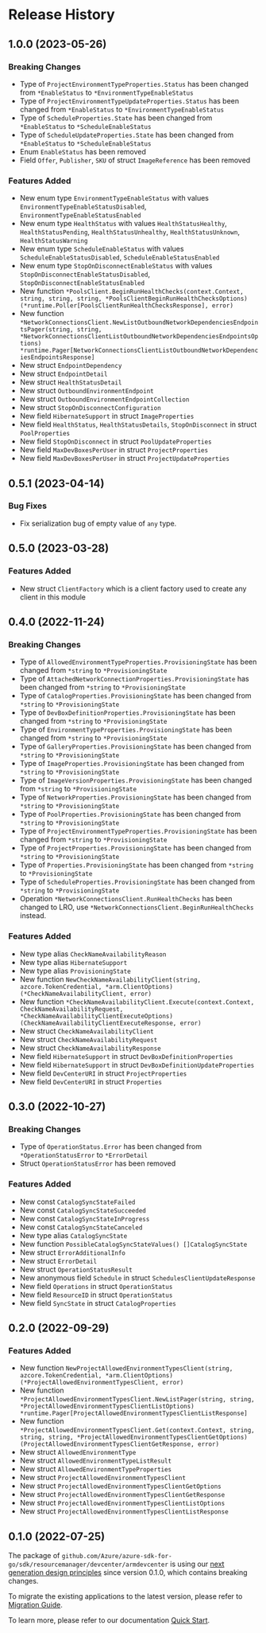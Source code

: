 # Release History

## 1.0.0 (2023-05-26)
### Breaking Changes

- Type of `ProjectEnvironmentTypeProperties.Status` has been changed from `*EnableStatus` to `*EnvironmentTypeEnableStatus`
- Type of `ProjectEnvironmentTypeUpdateProperties.Status` has been changed from `*EnableStatus` to `*EnvironmentTypeEnableStatus`
- Type of `ScheduleProperties.State` has been changed from `*EnableStatus` to `*ScheduleEnableStatus`
- Type of `ScheduleUpdateProperties.State` has been changed from `*EnableStatus` to `*ScheduleEnableStatus`
- Enum `EnableStatus` has been removed
- Field `Offer`, `Publisher`, `SKU` of struct `ImageReference` has been removed

### Features Added

- New enum type `EnvironmentTypeEnableStatus` with values `EnvironmentTypeEnableStatusDisabled`, `EnvironmentTypeEnableStatusEnabled`
- New enum type `HealthStatus` with values `HealthStatusHealthy`, `HealthStatusPending`, `HealthStatusUnhealthy`, `HealthStatusUnknown`, `HealthStatusWarning`
- New enum type `ScheduleEnableStatus` with values `ScheduleEnableStatusDisabled`, `ScheduleEnableStatusEnabled`
- New enum type `StopOnDisconnectEnableStatus` with values `StopOnDisconnectEnableStatusDisabled`, `StopOnDisconnectEnableStatusEnabled`
- New function `*PoolsClient.BeginRunHealthChecks(context.Context, string, string, string, *PoolsClientBeginRunHealthChecksOptions) (*runtime.Poller[PoolsClientRunHealthChecksResponse], error)`
- New function `*NetworkConnectionsClient.NewListOutboundNetworkDependenciesEndpointsPager(string, string, *NetworkConnectionsClientListOutboundNetworkDependenciesEndpointsOptions) *runtime.Pager[NetworkConnectionsClientListOutboundNetworkDependenciesEndpointsResponse]`
- New struct `EndpointDependency`
- New struct `EndpointDetail`
- New struct `HealthStatusDetail`
- New struct `OutboundEnvironmentEndpoint`
- New struct `OutboundEnvironmentEndpointCollection`
- New struct `StopOnDisconnectConfiguration`
- New field `HibernateSupport` in struct `ImageProperties`
- New field `HealthStatus`, `HealthStatusDetails`, `StopOnDisconnect` in struct `PoolProperties`
- New field `StopOnDisconnect` in struct `PoolUpdateProperties`
- New field `MaxDevBoxesPerUser` in struct `ProjectProperties`
- New field `MaxDevBoxesPerUser` in struct `ProjectUpdateProperties`


## 0.5.1 (2023-04-14)
### Bug Fixes

- Fix serialization bug of empty value of `any` type.


## 0.5.0 (2023-03-28)
### Features Added

- New struct `ClientFactory` which is a client factory used to create any client in this module


## 0.4.0 (2022-11-24)
### Breaking Changes

- Type of `AllowedEnvironmentTypeProperties.ProvisioningState` has been changed from `*string` to `*ProvisioningState`
- Type of `AttachedNetworkConnectionProperties.ProvisioningState` has been changed from `*string` to `*ProvisioningState`
- Type of `CatalogProperties.ProvisioningState` has been changed from `*string` to `*ProvisioningState`
- Type of `DevBoxDefinitionProperties.ProvisioningState` has been changed from `*string` to `*ProvisioningState`
- Type of `EnvironmentTypeProperties.ProvisioningState` has been changed from `*string` to `*ProvisioningState`
- Type of `GalleryProperties.ProvisioningState` has been changed from `*string` to `*ProvisioningState`
- Type of `ImageProperties.ProvisioningState` has been changed from `*string` to `*ProvisioningState`
- Type of `ImageVersionProperties.ProvisioningState` has been changed from `*string` to `*ProvisioningState`
- Type of `NetworkProperties.ProvisioningState` has been changed from `*string` to `*ProvisioningState`
- Type of `PoolProperties.ProvisioningState` has been changed from `*string` to `*ProvisioningState`
- Type of `ProjectEnvironmentTypeProperties.ProvisioningState` has been changed from `*string` to `*ProvisioningState`
- Type of `ProjectProperties.ProvisioningState` has been changed from `*string` to `*ProvisioningState`
- Type of `Properties.ProvisioningState` has been changed from `*string` to `*ProvisioningState`
- Type of `ScheduleProperties.ProvisioningState` has been changed from `*string` to `*ProvisioningState`
- Operation `*NetworkConnectionsClient.RunHealthChecks` has been changed to LRO, use `*NetworkConnectionsClient.BeginRunHealthChecks` instead.

### Features Added

- New type alias `CheckNameAvailabilityReason`
- New type alias `HibernateSupport`
- New type alias `ProvisioningState`
- New function `NewCheckNameAvailabilityClient(string, azcore.TokenCredential, *arm.ClientOptions) (*CheckNameAvailabilityClient, error)`
- New function `*CheckNameAvailabilityClient.Execute(context.Context, CheckNameAvailabilityRequest, *CheckNameAvailabilityClientExecuteOptions) (CheckNameAvailabilityClientExecuteResponse, error)`
- New struct `CheckNameAvailabilityClient`
- New struct `CheckNameAvailabilityRequest`
- New struct `CheckNameAvailabilityResponse`
- New field `HibernateSupport` in struct `DevBoxDefinitionProperties`
- New field `HibernateSupport` in struct `DevBoxDefinitionUpdateProperties`
- New field `DevCenterURI` in struct `ProjectProperties`
- New field `DevCenterURI` in struct `Properties`


## 0.3.0 (2022-10-27)
### Breaking Changes

- Type of `OperationStatus.Error` has been changed from `*OperationStatusError` to `*ErrorDetail`
- Struct `OperationStatusError` has been removed

### Features Added

- New const `CatalogSyncStateFailed`
- New const `CatalogSyncStateSucceeded`
- New const `CatalogSyncStateInProgress`
- New const `CatalogSyncStateCanceled`
- New type alias `CatalogSyncState`
- New function `PossibleCatalogSyncStateValues() []CatalogSyncState`
- New struct `ErrorAdditionalInfo`
- New struct `ErrorDetail`
- New struct `OperationStatusResult`
- New anonymous field `Schedule` in struct `SchedulesClientUpdateResponse`
- New field `Operations` in struct `OperationStatus`
- New field `ResourceID` in struct `OperationStatus`
- New field `SyncState` in struct `CatalogProperties`


## 0.2.0 (2022-09-29)
### Features Added

- New function `NewProjectAllowedEnvironmentTypesClient(string, azcore.TokenCredential, *arm.ClientOptions) (*ProjectAllowedEnvironmentTypesClient, error)`
- New function `*ProjectAllowedEnvironmentTypesClient.NewListPager(string, string, *ProjectAllowedEnvironmentTypesClientListOptions) *runtime.Pager[ProjectAllowedEnvironmentTypesClientListResponse]`
- New function `*ProjectAllowedEnvironmentTypesClient.Get(context.Context, string, string, string, *ProjectAllowedEnvironmentTypesClientGetOptions) (ProjectAllowedEnvironmentTypesClientGetResponse, error)`
- New struct `AllowedEnvironmentType`
- New struct `AllowedEnvironmentTypeListResult`
- New struct `AllowedEnvironmentTypeProperties`
- New struct `ProjectAllowedEnvironmentTypesClient`
- New struct `ProjectAllowedEnvironmentTypesClientGetOptions`
- New struct `ProjectAllowedEnvironmentTypesClientGetResponse`
- New struct `ProjectAllowedEnvironmentTypesClientListOptions`
- New struct `ProjectAllowedEnvironmentTypesClientListResponse`


## 0.1.0 (2022-07-25)

The package of `github.com/Azure/azure-sdk-for-go/sdk/resourcemanager/devcenter/armdevcenter` is using our [next generation design principles](https://azure.github.io/azure-sdk/general_introduction.html) since version 0.1.0, which contains breaking changes.

To migrate the existing applications to the latest version, please refer to [Migration Guide](https://aka.ms/azsdk/go/mgmt/migration).

To learn more, please refer to our documentation [Quick Start](https://aka.ms/azsdk/go/mgmt).